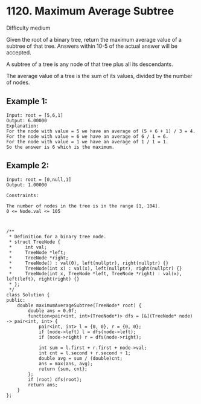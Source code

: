 # 1120. Maximum Average Subtree
Difficulty medium

Given the root of a binary tree, return the maximum average value of a subtree of that tree. Answers within 10-5 of the actual answer will be accepted.

A subtree of a tree is any node of that tree plus all its descendants.

The average value of a tree is the sum of its values, divided by the number of nodes.


## Example 1:
```
Input: root = [5,6,1]
Output: 6.00000
Explanation: 
For the node with value = 5 we have an average of (5 + 6 + 1) / 3 = 4.
For the node with value = 6 we have an average of 6 / 1 = 6.
For the node with value = 1 we have an average of 1 / 1 = 1.
So the answer is 6 which is the maximum.
```


## Example 2:
```
Input: root = [0,null,1]
Output: 1.00000
```


```
Constraints:

The number of nodes in the tree is in the range [1, 104].
0 <= Node.val <= 105
```


#
```
/**
 * Definition for a binary tree node.
 * struct TreeNode {
 *     int val;
 *     TreeNode *left;
 *     TreeNode *right;
 *     TreeNode() : val(0), left(nullptr), right(nullptr) {}
 *     TreeNode(int x) : val(x), left(nullptr), right(nullptr) {}
 *     TreeNode(int x, TreeNode *left, TreeNode *right) : val(x), left(left), right(right) {}
 * };
 */
class Solution {
public:
    double maximumAverageSubtree(TreeNode* root) {
        double ans = 0.0f;
        function<pair<int, int>(TreeNode*)> dfs = [&](TreeNode* node) -> pair<int, int> {
            pair<int, int> l = {0, 0}, r = {0, 0};
            if (node->left) l = dfs(node->left);
            if (node->right) r = dfs(node->right);

            int sum = l.first + r.first + node->val;
            int cnt = l.second + r.second + 1;
            double avg = sum / (double)cnt;
            ans = max(ans, avg);
            return {sum, cnt};
        };
        if (root) dfs(root);
        return ans;
    }
};
```